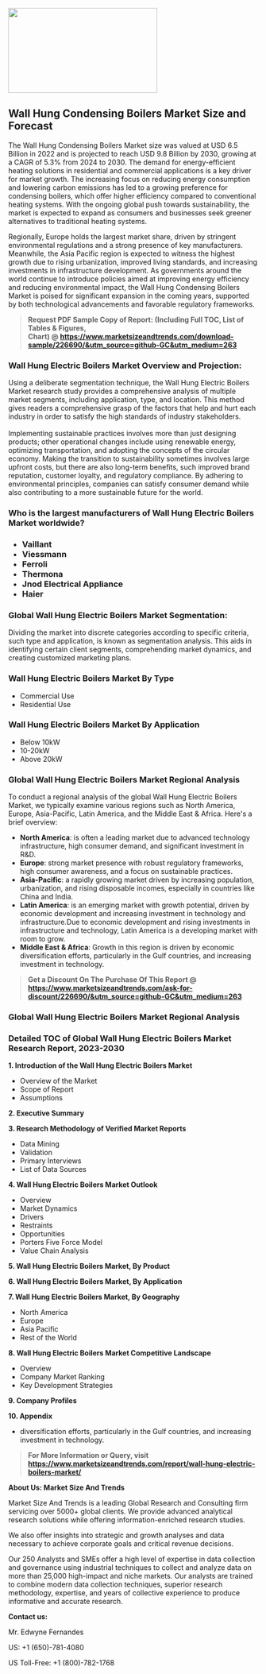 <p><img class="alignnone size-medium wp-image-20088" src="https://ffe5etoiles.com/wp-content/uploads/2024/12/MST1-300x171.png" alt="" width="300" height="171" /></p><h2>Wall Hung Condensing Boilers Market Size and Forecast</h2><p>The Wall Hung Condensing Boilers Market size was valued at USD 6.5 Billion in 2022 and is projected to reach USD 9.8 Billion by 2030, growing at a CAGR of 5.3% from 2024 to 2030. The demand for energy-efficient heating solutions in residential and commercial applications is a key driver for market growth. The increasing focus on reducing energy consumption and lowering carbon emissions has led to a growing preference for condensing boilers, which offer higher efficiency compared to conventional heating systems. With the ongoing global push towards sustainability, the market is expected to expand as consumers and businesses seek greener alternatives to traditional heating systems.</p><p>Regionally, Europe holds the largest market share, driven by stringent environmental regulations and a strong presence of key manufacturers. Meanwhile, the Asia Pacific region is expected to witness the highest growth due to rising urbanization, improved living standards, and increasing investments in infrastructure development. As governments around the world continue to introduce policies aimed at improving energy efficiency and reducing environmental impact, the Wall Hung Condensing Boilers Market is poised for significant expansion in the coming years, supported by both technological advancements and favorable regulatory frameworks.</p></p><blockquote id="" class=""><strong>Request PDF Sample Copy of Report: (Including Full TOC, List of Tables &amp; Figures, Chart)&nbsp;@&nbsp;<strong><a href="https://www.marketsizeandtrends.com/download-sample/226690/&utm_source=github-GC&utm_medium=263" target="_blank">https://www.marketsizeandtrends.com/download-sample/226690/&utm_source=github-GC&utm_medium=263</a></strong></strong></blockquote><h3 id="" class="">Wall Hung Electric Boilers Market&nbsp;Overview and Projection:</h3><p id="" class="">Using a deliberate segmentation technique, the Wall Hung Electric Boilers Market research study provides a comprehensive analysis of multiple market segments, including application, type, and location. This method gives readers a comprehensive grasp of the factors that help and hurt each industry in order to satisfy the high standards of industry stakeholders. <br /> <br />Implementing sustainable practices involves more than just designing products; other operational changes include using renewable energy, optimizing transportation, and adopting the concepts of the circular economy. Making the transition to sustainability sometimes involves large upfront costs, but there are also long-term benefits, such improved brand reputation, customer loyalty, and regulatory compliance. By adhering to environmental principles, companies can satisfy consumer demand while also contributing to a more sustainable future for the world.</p><h3 id="" class="">Who is the largest manufacturers of&nbsp;Wall Hung Electric Boilers Market worldwide?</h3><h3 class=""><p><ul><li>Vaillant </li><li> Viessmann </li><li> Ferroli </li><li> Thermona </li><li> Jnod Electrical Appliance </li><li> Haier</li></ul></p></h3><h3 id="" class="">Global&nbsp;Wall Hung Electric Boilers Market Segmentation:</h3><p id="" class="">Dividing the market into discrete categories according to specific criteria, such type and application, is known as segmentation analysis. This aids in identifying certain client segments, comprehending market dynamics, and creating customized marketing plans.</p><h3 id="" class="">Wall Hung Electric Boilers Market&nbsp;By Type</h3><p><p><ul><li>Commercial Use</li><li> Residential Use</p></li></ul></p></p><h3 id="" class="">Wall Hung Electric Boilers Market&nbsp;By Application</h3><p class=""><p><ul><li>Below 10kW</li><li> 10-20kW</li><li> Above 20kW</li></ul></p></p><h3 id="" class="">Global Wall Hung Electric Boilers Market Regional Analysis</h3><p id="" class="">To conduct a regional analysis of the global Wall Hung Electric Boilers Market, we typically examine various regions such as North America, Europe, Asia-Pacific, Latin America, and the Middle East &amp; Africa. Here's a brief overview:</p><ul><li><strong>North America</strong>: is often a leading market due to advanced technology infrastructure, high consumer demand, and significant investment in R&amp;D.</li><li><strong>Europe</strong>: strong market presence with robust regulatory frameworks, high consumer awareness, and a focus on sustainable practices.</li><li><strong>Asia-Pacific</strong>: a rapidly growing market driven by increasing population, urbanization, and rising disposable incomes, especially in countries like China and India.</li><li><strong>Latin America</strong>: is an emerging market with growth potential, driven by economic development and increasing investment in technology and infrastructure.Due to economic development and rising investments in infrastructure and technology, Latin America is a developing market with room to grow.</li><li><strong>Middle East &amp; Africa</strong>: Growth in this region is driven by economic diversification efforts, particularly in the Gulf countries, and increasing investment in technology.</li></ul><blockquote id="" class=""><strong>Get a Discount On The Purchase Of This Report @ <strong><a href="https://www.marketsizeandtrends.com/ask-for-discount/226690/&utm_source=github-GC&utm_medium=263" target="_blank">https://www.marketsizeandtrends.com/ask-for-discount/226690/&utm_source=github-GC&utm_medium=263</a></strong></strong></blockquote><h3 id="" class="">Global Wall Hung Electric Boilers Market Regional Analysis</h3><h3 id="" class="">Detailed TOC of Global Wall Hung Electric Boilers Market Research Report, 2023-2030</h3><p id="" class=""><strong>1. Introduction of the Wall Hung Electric Boilers Market</strong></p><ul><li>Overview of the Market</li><li>Scope of Report</li><li>Assumptions</li></ul><p id="" class=""><strong>2. Executive Summary</strong></p><p id="" class=""><strong>3. Research Methodology of Verified Market Reports</strong></p><ul><li>Data Mining</li><li>Validation</li><li>Primary Interviews</li><li>List of Data Sources</li></ul><p id="" class=""><strong>4. Wall Hung Electric Boilers Market Outlook</strong></p><ul><li>Overview</li><li>Market Dynamics</li><li>Drivers</li><li>Restraints</li><li>Opportunities</li><li>Porters Five Force Model</li><li>Value Chain Analysis</li></ul><p id="" class=""><strong>5. Wall Hung Electric Boilers Market, By Product</strong></p><p id="" class=""><strong>6. Wall Hung Electric Boilers Market, By Application</strong></p><p id="" class=""><strong>7. Wall Hung Electric Boilers Market, By Geography</strong></p><ul><li>North America</li><li>Europe</li><li>Asia Pacific</li><li>Rest of the World</li></ul><p id="" class=""><strong>8. Wall Hung Electric Boilers Market Competitive Landscape</strong></p><ul><li>Overview</li><li>Company Market Ranking</li><li>Key Development Strategies</li></ul><p id="" class=""><strong>9. Company Profiles</strong></p><p id="" class=""><strong>10. Appendix</strong></p><ul><li>diversification efforts, particularly in the Gulf countries, and increasing investment in technology.</li></ul><blockquote id="" class=""><strong>For More Information or Query, visit <strong><strong><a href="https://www.marketsizeandtrends.com/report/wall-hung-electric-boilers-market/" target="_blank">https://www.marketsizeandtrends.com/report/wall-hung-electric-boilers-market/</a></strong></strong></strong></blockquote><p id="" class=""><strong>About Us: Market Size And Trends</strong></p><p id="" class="">Market Size And Trends is a leading Global Research and Consulting firm servicing over 5000+ global clients. We provide advanced analytical research solutions while offering information-enriched research studies.</p><p id="" class="">We also offer insights into strategic and growth analyses and data necessary to achieve corporate goals and critical revenue decisions.</p><p id="" class="">Our 250 Analysts and SMEs offer a high level of expertise in data collection and governance using industrial techniques to collect and analyze data on more than 25,000 high-impact and niche markets. Our analysts are trained to combine modern data collection techniques, superior research methodology, expertise, and years of collective experience to produce informative and accurate research.</p><p id="" class=""><strong>Contact us:</strong></p><p id="" class="">Mr. Edwyne Fernandes</p><p id="" class="">US: +1 (650)-781-4080</p><p id="" class="">US Toll-Free: +1 (800)-782-1768</p>
